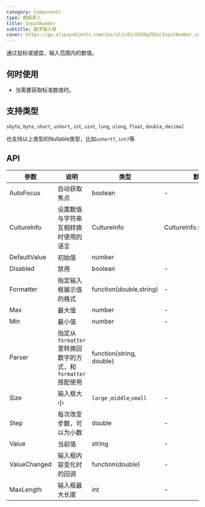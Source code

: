 ```yaml
---
category: Components
type: 数据录入
title: InputNumber
subtitle: 数字输入框
cover: https://gw.alipayobjects.com/zos/alicdn/XOS8qZ0kU/InputNumber.svg
---
```


通过鼠标或键盘，输入范围内的数值。

## 何时使用

- 当需要获取标准数值时。

## 支持类型

`sbyte`, `byte`, `short`, `ushort`, `int`, `uint`, `long`, `ulong`, `float`, `double`, `decimal`

也支持以上类型的Nullable类型，比如`ushort?`, `int?`等

## API

| 参数             | 说明                                         | 类型          | 默认值    |
| ---------------- | -------------------------------------------- | ------------- | --------- |
| AutoFocus | 自动获取焦点                              | boolean        | -         |
| CultureInfo  | 设置数值与字符串互相转换时使用的语言     | CultureInfo         | CultureInfo.CurrentCulture       |
| DefaultValue            | 初始值           | number         |
| Disabled            |禁用           | boolean         |-       |
| Formatter |指定输入框展示值的格式      | function(double,string)        | -         |
| Max              | 最大值       | number        | -        |
| Min |  	最小值                            | number        | -         |
| Parser | 指定从 `formatter` 里转换回数字的方式，和 `formatter` 搭配使用        | function(string, double)           |
| Size | 	输入框大小                            | `large` ,`middle`,`small`        | -        |
| Step | 每次改变步数，可以为小数                            | double        | -         |
| Value            |当前值 | string  | -         |
| ValueChanged |输入框内容变化时的回调                     | function(double)        | -        |
| MaxLength | 输入框最大长度 | int | - |


